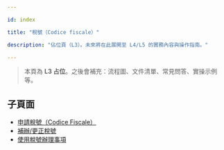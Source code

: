 ---
id: index
title: "稅號（Codice fiscale）"
description: "佔位頁（L3）。未來將在此展開至 L4/L5 的實務內容與操作指南。"
---


> 本頁為 **L3 占位**。之後會補充：流程圖、文件清單、常見問答、實操示例等。

## 子頁面

- [申請稅號（Codice Fiscale）](./apply-codice-fiscale/)
- [補辦/更正稅號](./replace-codice-fiscale/)
- [使用稅號辦理事項](./use-codice-fiscale/)
